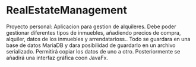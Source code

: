 # RealEstateManagement
Proyecto personal: Aplicacion para gestion de alquileres. Debe poder gestionar diferentes tipos de inmuebles, añadiendo precios de compra, alquiler, datos de los inmuebles y arrendatarioss..
Todo se guardara en una base de datos MariaDB y dara posibilidad de guardarlo en un archivo serializado. Permitirá copiar los datos de uno a otro.
Posteriormente se añadirá una interfaz gráfica coon JavaFx.
